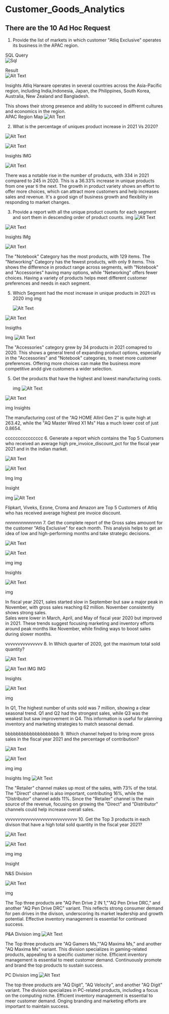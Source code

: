 # Customer_Goods_Analytics

## There are the 10 Ad Hoc Request

1. Provide the list of markets in which customer "Atliq Exclusive" operates its business in the APAC region.

SQL Query          
![Sql](https://github.com/Sumit-Mahat0/Customer_Goods_Analytics/blob/main/SQL%20Images/1%20list%20of%20Market%20code.png)


Result     
![Alt Text](https://github.com/Sumit-Mahat0/Customer_Goods_Analytics/blob/main/SQL%20Images/1%20list%20of%20Market%20APAC%20result.png)


Insights 
Atliq Harware operates in several countries across the Asia-Pacific region, including India,Indonesia, Japan, the Philippines, South Korea, Australia, New Zealand and Bangladesh. 

This shows their strong presence and ability to succeed in diffrernt cultures and economics in the region.  
APAC Region Map
![Alt Text](https://github.com/Sumit-Mahat0/Customer_Goods_Analytics/blob/main/SQL%20Images/1%20APAC%20Region%20Map.png)








2. What is the percentage of uniques product increase in 2021 Vs 2020?

  
![Alt Text](images/my-image.png)

![Alt Text](images/my-image.png)




Insights
IMG

![Alt Text](images/my-image.png)


There was a notable rise in the number of products, with 334 in 2021 compared to 245 in 2020.
This is a 36.33% increase in unique products from one year ti the next.
The growth in product variety shows an effort to offer more choices, which can attract more customers and help increases sales and revenue.
It's a good sign of business growth and flexibility in responding to market changes.




3. Provide a report with all the unique product counts for each segment and sort them in descending order of product counts.
    img
![Alt Text](images/my-image.png)

![Alt Text](images/my-image.png)


   Insights
   IMg

   ![Alt Text](images/my-image.png)

   
   The "Notebook" Category has the most products, with 129 items. 
   The "Networking" Category has the fewest products, with only 9 items. 
   This shows the difference in product range across segments, with "Notebook" and "Accessories" having many options, while "Networking" offers fewer choices. 
   Having a variety of products helps meet different customer preferences and needs in each segment. 
   




5. Which Segment had the most increase in unique products in 2021 vs 2020
    img
   img

   ![Alt Text](images/my-image.png)


![Alt Text](images/my-image.png)


Insigths

Img
![Alt Text](images/my-image.png)

 The "Accessories" category grew by 34 products in 2021 comapred to 2020. 
 This shows a general trend of expanding product options, especially in the "Accessories" and "Notebook" categories, to meet more customer preferences. 
Offering more choices can make the business more competitive andd give customers a wider selection.  
 



5. Get the products that have the highest and lowest manufacturing costs.

    img
![Alt Text](images/my-image.png)

![Alt Text](images/my-image.png)

   img
Insights  

The manufacturing cost of the "AQ HOME Allinl Gen 2" is quite high at 263.42, while the "AQ Master Wired X1 Ms" Has a much lower cost of just 0.8654.  
   

ccccccccccccccc
6. Generate a report which contains the Top 5 Customers who received an average high pre_invoice_discount_pct for the fiscal year 2021 and in the indian market.   

![Alt Text](images/my-image.png)


![Alt Text](images/my-image.png)

Img
Img


Insight  

img 
![Alt Text](images/my-image.png)


Flipkart, Viveks, Ezone, Croma and Amazon are Top 5 Customers of Atliq who has received average highest pre invoice discount.

nnnnnnnnnnnnnn
7. Get the complete report of the Gross sales amouont for the customer "Atliq Exclusive" for each month. This analysis helps to get an idea of low and high-performing months and take strategic decisions. 

![Alt Text](images/my-image.png)

![Alt Text](images/my-image.png)

img
img


Insights

![Alt Text](images/my-image.png)

img

In fiscal year 2021, sales started slow in September but saw a major peak in November, with gross sales reaching 62 million. 
November consistently shows strong sales.  
Sales were lower in March, April, and May of fiscal year 2020 but improved in 2021. 
These trends suggest focusing marketing and inventory efforts around peak months like November, while finding ways to boost sales during slower months. 



vvvvvvvvvvvvvvv
8. In Which quarter of 2020, got the maximum total sold quantity? 

![Alt Text](images/my-image.png)

![Alt Text](images/my-image.png)
    IMG IMG

Insights 

![Alt Text](images/my-image.png)

  img 

In Q1, The highest number of units sold was 7 million, showing a clear seasonal trend. Q1 and Q2 had the strongest sales, while Q3 was the weakest but saw improvement in Q4. 
This information is useful for planning inventory and marketing strategies to match seasonal demad. 





bbbbbbbbbbbbbbbbbbbb 
9. Which channel helped to bring more gross sales in the fiscal year 2021 and the percentage of contribution? 

![Alt Text](images/my-image.png)

![Alt Text](images/my-image.png)


img img


Insights 
    Img
    ![Alt Text](images/my-image.png) 

The "Retailer" channel makes up most of the sales, with 73% of the total. 
The "Direct" channel is also important, contributing 16%, while the "Distributor" channel adds 11%. 
Since the "Retailer" channel is the main source of the revenue, focusing on growing the "Direct" and "Distributor" channels could help increase overall sales. 
    







vvvvvvvvvvvvvvvvvvvvvvvvvvvvv 
10. Get the Top 3 products in each divison that have a high total sold quantity in the fiscal year 2021? 

![Alt Text](images/my-image.png)

![Alt Text](images/my-image.png)

img
img

Insight 

N&S Division  

![Alt Text](images/my-image.png)
  
img 

The Top three products are "AQ Pen Drive 2 IN 1,""AQ Pen Drive DRC," and another "AQ Pen Drive DRC" variant. 
This reflects strong consumer demand for pen drives in the divison, underscoring its market leadership and growth potential. 
Effective inventory management is essential for continued success. 


P&A Division 
img
![Alt Text](images/my-image.png)


The Top three products are "AQ Gamers Ms,""AQ Maxima Ms," and another "AQ Maxima Ms" variant. 
This division specializes in gaming-related products, appealing to a specific customer niche. 
Efficient inventory management is essential to meet customer demand. 
Continuously promote and brand the top products to sustain success. 

PC Division 
img
![Alt Text](images/my-image.png)



The top three products are "AQ Digit", "AQ Velocity", and another "AQ Digit" variant. 
The division specializes in PC-related products, including a focus on the computing niche. 
Efficient inventory management is essential to meer customer demand. 
Onging branding and marketing efforts are important to maintain success. 
